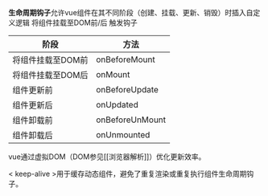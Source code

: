 **生命周期钩子**允许vue组件在其不同阶段（创建、挂载、更新、销毁）时插入自定义逻辑
将组件挂载至DOM前/后 触发钩子

| 阶段         | 方法              |
| ---------- | --------------- |
| 将组件挂载至DOM前 | onBeforeMount   |
| 将组件挂载至DOM后 | onMount         |
| 组件更新前      | onBeforeUpdate  |
| 组件更新后      | onUpdated       |
| 组件卸载前      | onBeforeUnMount |
| 组件卸载后      | onUnmounted     |

vue通过虚拟DOM（DOM参见[[浏览器解析]]）优化更新效率。

< keep-alive >用于缓存动态组件，避免了重复渲染或重复执行组件生命周期钩子。